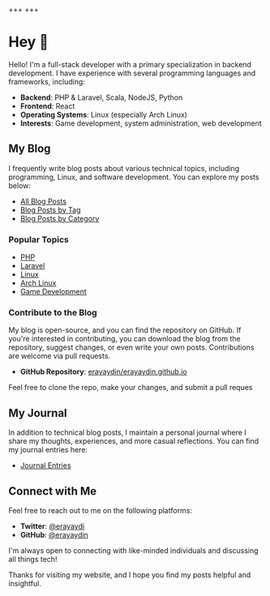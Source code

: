 +++
+++

# Hey 👋

Hello! I'm a full-stack developer with a primary specialization in backend development. I have experience with several programming languages and frameworks, including:

- **Backend**: PHP &amp; Laravel, Scala, NodeJS, Python
- **Frontend**: React
- **Operating Systems**: Linux (especially Arch Linux)
- **Interests**: Game development, system administration, web development
## My Blog

I frequently write blog posts about various technical topics, including programming, Linux, and software development. You can explore my posts below:

- [All Blog Posts](/blog)
- [Blog Posts by Tag](/tags)
- [Blog Posts by Category](/categories)

### Popular Topics
- [PHP](/tags/php)
- [Laravel](/tags/laravel)
- [Linux](/tags/linux)
- [Arch Linux](/tags/arch-linux)
- [Game Development](/tags/game-development)

### Contribute to the Blog

My blog is open-source, and you can find the repository on GitHub. If you're interested in contributing, you can download the blog from the repository, suggest changes, or even write your own posts. Contributions are welcome via pull requests.

- **GitHub Repository**: [erayaydin/erayaydin.github.io](https://github.com/erayaydin/erayaydin.github.io)

Feel free to clone the repo, make your changes, and submit a pull reques

## My Journal

In addition to technical blog posts, I maintain a personal journal where I share my thoughts, experiences, and more casual reflections. You can find my journal entries here:

- [Journal Entries](/journal)

## Connect with Me

Feel free to reach out to me on the following platforms:

- **Twitter**: [@erayaydi](https://twitter.com/erayaydi)
- **GitHub**: [@erayaydin](https://github.com/erayaydin)

I'm always open to connecting with like-minded individuals and discussing all things tech!

Thanks for visiting my website, and I hope you find my posts helpful and insightful.

